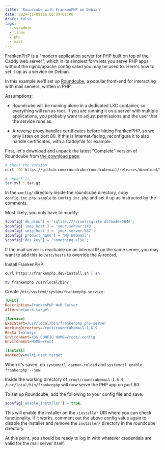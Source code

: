 ```yaml
---
title: 'Roundcube with FrankenPHP on Debian'
date: 2024-11-09T16:00:00+01:00
draft: false
tags:
  - sysadmin
  - linux
  - php
  - mail
---
```


FrankenPHP is a "modern application server for PHP built on top of the
Caddy web server", which in its simplest form lets you serve PHP apps
without the nginx/apache config salad you may be used to. Here's how to
set it up as a service on Debian.

In this example we'll set up [Roundcube](https://roundcube.net/), a
popular front-end for interacting with mail servers, written in PHP.

Assumptions:

- Roundcube will be running alone in a dedicated LXC container, so
  everything will run as root. If you are running it on a server with
  multiple applications, you probably want to adjust permissions and the
  user that the service runs as.

- A reverse proxy handles certificates before hitting FrankenPHP, so we
  only listen on port 80. If this is Internet-facing, reconfigure it to
  also handle certificates, with a Caddyfile for example.

First, let's download and unpack the latest "Complete" version of
Roundcube from [the download page](https://roundcube.net/download/):

```bash
# check the version
curl -OL https://github.com/roundcube/roundcubemail/releases/download/1.6.9/roundcubemail-1.6.9-complete.tar.gz

# unpack it
tar xvf *.tar.gz
```

In the `config/` directory inside the roundcube directory, copy
`config.inc.php.sample` to `config.inc.php` and set it up as instructed
by the comments.

Most likely, you only have to modify:

```php
$config['db_dsnw'] = 'sqlite:////root/sqlite.db?mode=0646';
$config['imap_host'] = 'your.server:143';
$config['smtp_host'] = 'your.server:587';
$config['product_name'] = 'My Webmail';
$config['des_key'] = 'something_else';
```

If the mail server is reachable on an internal IP on the same server,
you may want to add this to `/etc/hosts` to override the A-record.

Install FrankenPHP:

```bash
curl https://frankenphp.dev/install.sh | sh

mv frankenphp /usr/local/bin/
```

Create `/etc/systemd/system/frankenphp.service`:

```ini
[Unit]
Description=FrankenPHP Web Server
After=network.target

[Service]
ExecStart=/usr/local/bin/frankenphp php-server
WorkingDirectory=/root/roundcubemail-1.6.9
Restart=always
Environment=XDG_CONFIG_HOME=/root/.config
Environment=HOME=/root

[Install]
WantedBy=multi-user.target
```

When it's saved, do `systemctl daemon-reload` and `systemctl enable
frankenphp --now`.

Inside the working directory of `/root/roundcubemail-1.6.9`,
`/usr/local/bin/frankenphp` will now serve the PHP app on port 80.

To set up Roundcube, add the following to your config file and save:

```php
$config['enable_installer'] = true;
```

This will enable the installer on the `/installer` URI where you can
check functionality. If it works, comment out the above config value
again to disable the installer and remove the `installer/` directory in
the roundcube directory.

At this point, you should be ready to log in with whatever credentials
are valid for the mail server itself.
